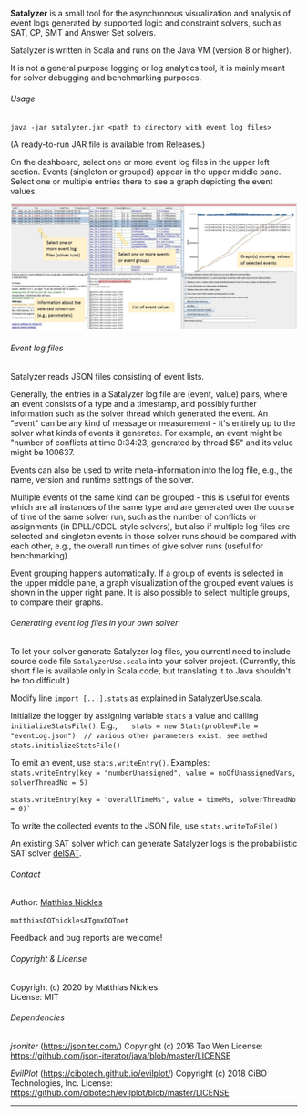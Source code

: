 **Satalyzer** is a small tool for the asynchronous visualization and analysis of event logs generated by supported logic and constraint solvers, such
as SAT, CP, SMT and Answer Set solvers.

Satalyzer is written in Scala and runs on the Java VM (version 8 or higher).  

It is not a general purpose logging or log analytics tool, it is mainly meant for solver debugging and benchmarking purposes.

###### Usage
  
`java -jar satalyzer.jar <path to directory with event log files>`

(A ready-to-run JAR file is available from Releases.)

On the dashboard, select one or more event log files in the upper left section. 
Events (singleton or grouped) appear in the upper middle pane. Select
one or multiple entries there to see a graph depicting the event values. 

![Dashboard](satalyzer_img2.jpg?raw=true "Dashboard")

###### Event log files

Satalyzer reads JSON files consisting of event lists.

Generally, the entries in a Satalyzer log file are (event, value) pairs, where
an event consists of a type and a timestamp, and possibly further information such 
as the solver thread which generated the event. An "event" can be any kind of message or
measurement - it's entirely up to the solver what kinds of events it generates.
For example, an event might be "number of conflicts at time 0:34:23, generated by thread $5" and its value
might be 100637.

Events can also be used to write meta-information into the log file, e.g., the 
name, version and runtime settings of the solver.
 
Multiple events of the same kind can be grouped - this is useful for events which 
are all instances of the same type and are generated over the course of time of the same
solver run, such as the number of conflicts or assignments (in DPLL/CDCL-style solvers),
but also if multiple log files are selected and singleton events in those solver
runs should be compared with each other, e.g., the overall run times of give solver runs (useful for benchmarking).

Event grouping happens automatically. If a group of events is selected in the upper middle pane,
a graph visualization of the grouped event values is shown in the upper right pane.
It is also possible to select multiple groups, to compare their graphs.

###### Generating event log files in your own solver

To let your solver generate Satalyzer log files, you currentl need to include source code file `SatalyzerUse.scala`
into your solver project. (Currently, this short file is available only in Scala code, but translating it
to Java shouldn't be too difficult.) 

Modify line `import [...].stats` as explained in SatalyzerUse.scala.
  
Initialize the logger by assigning variable `stats` a value and calling `initializeStatsFile()`. 
E.g.,
`   stats = new Stats(problemFile = "eventLog.json")  // various other parameters exist, see method 
    stats.initializeStatsFile()`
 
To emit an event, use `stats.writeEntry()`. Examples:
`   
    stats.writeEntry(key = "numberUnassigned", value = noOfUnassignedVars, solverThreadNo = 5)`
    
    stats.writeEntry(key = "overallTimeMs", value = timeMs, solverThreadNo = 0)`

To write the collected events to the JSON file, use 
	`stats.writeToFile()`

An existing SAT solver which can generate Satalyzer logs is the probabilistic SAT solver [delSAT](https://github.com/MatthiasNickles/delSAT).

###### Contact

Author: [Matthias Nickles](https://www.researchgate.net/profile/Matthias_Nickles)

`matthiasDOTnicklesATgmxDOTnet`

Feedback and bug reports are welcome!

###### Copyright & License

Copyright (c) 2020 by Matthias Nickles  
License: MIT

###### Dependencies

_jsoniter_ (https://jsoniter.com/)
Copyright (c) 2016 Tao Wen
License: https://github.com/json-iterator/java/blob/master/LICENSE

_EvilPlot_ (https://cibotech.github.io/evilplot/)
Copyright (c) 2018 CiBO Technologies, Inc.
License: https://github.com/cibotech/evilplot/blob/master/LICENSE
______
